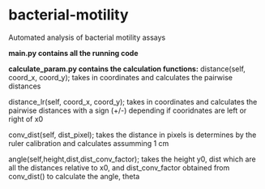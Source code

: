 # bacterial-motility
Automated analysis of bacterial motility assays

**main.py contains all the running code**

**calculate_param.py contains the calculation functions:**
  distance(self, coord_x, coord_y); takes in coordinates and calculates the pairwise distances
  
  distance_lr(self, coord_x, coord_y); takes in coordinates and calculates the pairwise distances with a sign (+/-) depending if cooridnates are left or right of x0
  
  conv_dist(self, dist_pixel); takes the distance in pixels is determines by the ruler calibration and calculates assumming 1 cm
  
  angle(self,height,dist,dist_conv_factor); takes the height y0, dist which are all the distances relative to x0, and dist_conv_factor obtained from conv_dist() to calculate the angle, theta
  
  
